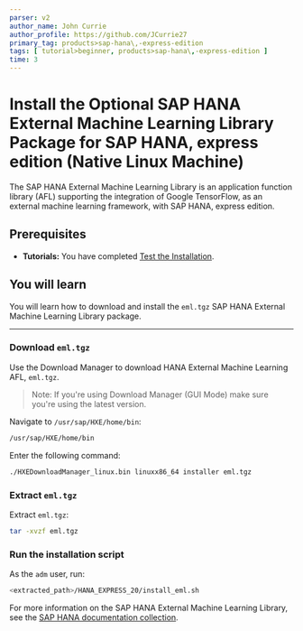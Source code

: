 ```yaml
---
parser: v2
author_name: John Currie
author_profile: https://github.com/JCurrie27
primary_tag: products>sap-hana\,-express-edition
tags: [ tutorial>beginner, products>sap-hana\,-express-edition ]
time: 3
---
```


# Install the Optional SAP HANA External Machine Learning Library Package for SAP HANA, express edition (Native Linux Machine)
<!-- description --> The SAP HANA External Machine Learning Library is an application function library (AFL) supporting the integration of Google TensorFlow, as an external machine learning framework, with SAP HANA, express edition.

<!-- loioeafe436a2fa34b13908fc0661ff5b8c9 -->

## Prerequisites
 - **Tutorials:**  You have completed [Test the Installation](hxe-ua-test-binary). 

## You will learn
You will learn how to download and install the `eml.tgz` SAP HANA External Machine Learning Library package.

---

### Download `eml.tgz`


Use the Download Manager to download HANA External Machine Learning AFL, `eml.tgz`.

> Note:
> If you're using Download Manager (GUI Mode) make sure you're using the latest version.
> 
> 

Navigate to `/usr/sap/HXE/home/bin`:

```bash
/usr/sap/HXE/home/bin
```

Enter the following command:

```bash
./HXEDownloadManager_linux.bin linuxx86_64 installer eml.tgz
```


### Extract `eml.tgz`


Extract `eml.tgz`:

```bash
tar -xvzf eml.tgz
```


### Run the installation script


As the <sid>`adm` user, run:

```bash
<extracted_path>/HANA_EXPRESS_20/install_eml.sh
```

For more information on the SAP HANA External Machine Learning Library, see the [SAP HANA documentation collection](https://help.sap.com/viewer/p/SAP_HANA_PLATFORM).



